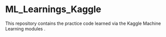 # ML_Learnings_Kaggle

This repository contains the practice code learned via the Kaggle Machine Learning modules .
